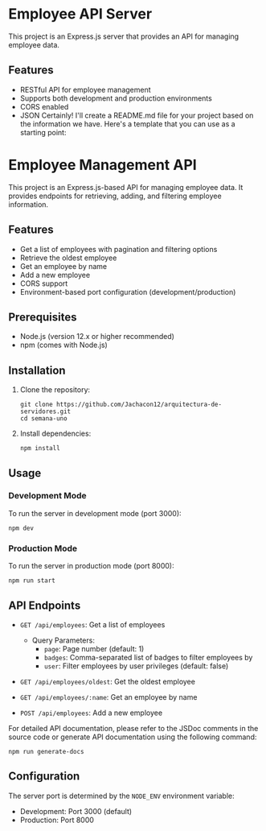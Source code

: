 # Employee API Server

This project is an Express.js server that provides an API for managing employee data.

## Features

- RESTful API for employee management
- Supports both development and production environments
- CORS enabled
- JSON Certainly! I'll create a README.md file for your project based on the information we have. Here's a template that you can use as a starting point:

# Employee Management API

This project is an Express.js-based API for managing employee data. It provides endpoints for retrieving, adding, and filtering employee information.

## Features

- Get a list of employees with pagination and filtering options
- Retrieve the oldest employee
- Get an employee by name
- Add a new employee
- CORS support
- Environment-based port configuration (development/production)

## Prerequisites

- Node.js (version 12.x or higher recommended)
- npm (comes with Node.js)

## Installation

1. Clone the repository:

   ```
   git clone https://github.com/Jachacon12/arquitectura-de-servidores.git
   cd semana-uno
   ```

2. Install dependencies:
   ```
   npm install
   ```

## Usage

### Development Mode

To run the server in development mode (port 3000):

```
npm dev
```

### Production Mode

To run the server in production mode (port 8000):

```
npm run start
```

## API Endpoints

- `GET /api/employees`: Get a list of employees

  - Query Parameters:
    - `page`: Page number (default: 1)
    - `badges`: Comma-separated list of badges to filter employees by
    - `user`: Filter employees by user privileges (default: false)

- `GET /api/employees/oldest`: Get the oldest employee

- `GET /api/employees/:name`: Get an employee by name

- `POST /api/employees`: Add a new employee

For detailed API documentation, please refer to the JSDoc comments in the source code or generate API documentation using the following command:

```
npm run generate-docs
```

## Configuration

The server port is determined by the `NODE_ENV` environment variable:

- Development: Port 3000 (default)
- Production: Port 8000
